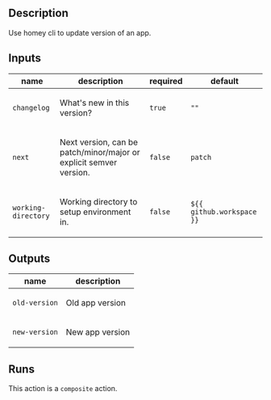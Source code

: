 <!-- action-docs-header source="action.yaml" -->

<!-- action-docs-header source="action.yaml" -->

<!-- action-docs-description source="action.yaml" -->
## Description

Use homey cli to update version of an app.
<!-- action-docs-description source="action.yaml" -->

<!-- action-docs-inputs source="action.yaml" -->
## Inputs

| name | description | required | default |
| --- | --- | --- | --- |
| `changelog` | <p>What's new in this version?</p> | `true` | `""` |
| `next` | <p>Next version, can be patch/minor/major or explicit semver version.</p> | `false` | `patch` |
| `working-directory` | <p>Working directory to setup environment in.</p> | `false` | `${{ github.workspace }}` |
<!-- action-docs-inputs source="action.yaml" -->

<!-- action-docs-outputs source="action.yaml" -->
## Outputs

| name | description |
| --- | --- |
| `old-version` | <p>Old app version</p> |
| `new-version` | <p>New app version</p> |
<!-- action-docs-outputs source="action.yaml" -->

<!-- action-docs-runs source="action.yaml" -->
## Runs

This action is a `composite` action.
<!-- action-docs-runs source="action.yaml" -->
